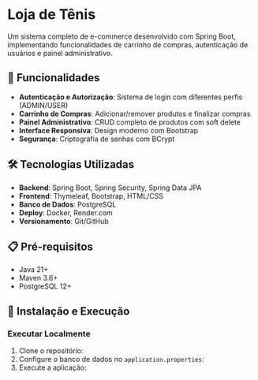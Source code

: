 # Loja de Tênis

Um sistema completo de e-commerce desenvolvido com Spring Boot, implementando funcionalidades de carrinho de compras, autenticação de usuários e painel administrativo.

## 🚀 Funcionalidades

- **Autenticação e Autorização**: Sistema de login com diferentes perfis (ADMIN/USER)
- **Carrinho de Compras**: Adicionar/remover produtos e finalizar compras
- **Painel Administrativo**: CRUD completo de produtos com soft delete
- **Interface Responsiva**: Design moderno com Bootstrap
- **Segurança**: Criptografia de senhas com BCrypt

## 🛠️ Tecnologias Utilizadas

- **Backend**: Spring Boot, Spring Security, Spring Data JPA
- **Frontend**: Thymeleaf, Bootstrap, HTML/CSS
- **Banco de Dados**: PostgreSQL
- **Deploy**: Docker, Render.com
- **Versionamento**: Git/GitHub

## 📋 Pré-requisitos

- Java 21+
- Maven 3.6+
- PostgreSQL 12+

## 🔧 Instalação e Execução

### Executar Localmente

1. Clone o repositório:
2. Configure o banco de dados no `application.properties`:
3. Execute a aplicação:
